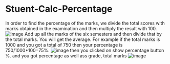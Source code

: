 # Stuent-Calc-Percentage
In order to find the percentage of the marks, we divide the total scores with marks obtained in the examination and then multiply the result with 100. 
![image](https://user-images.githubusercontent.com/104129026/167772207-306877e0-042f-42b8-bd7e-e2d6e8bebe12.png)
Add up all the marks of the six semesters and then divide that by the total marks. You will get the average. For example if the total marks is 1000 and you got a total of 750 then your percentage is 750/1000*100=75%.
![image](https://user-images.githubusercontent.com/104129026/167772550-30412ce0-640f-491d-b1dc-c8d267922fc9.png)
then you clicked on show percentage button %. and you got percentage as well ass grade, total marks 
![image](https://user-images.githubusercontent.com/104129026/167772726-2b28e38a-92db-45ae-b4a3-23d97d634767.png)
